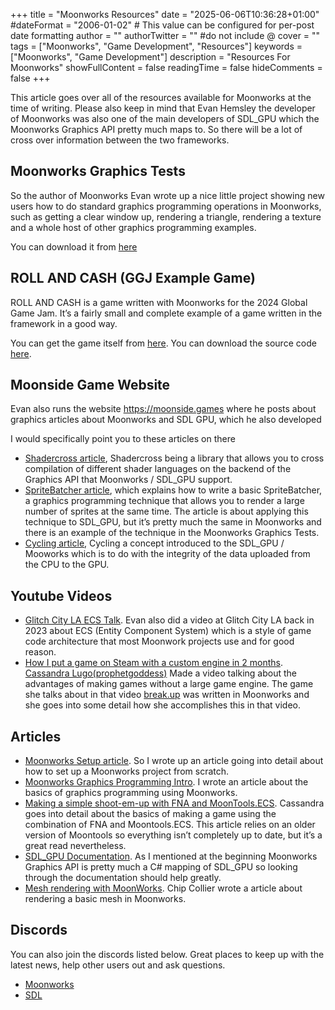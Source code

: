 +++
title = "Moonworks Resources"
date = "2025-06-06T10:36:28+01:00"
#dateFormat = "2006-01-02" # This value can be configured for per-post date formatting
author = ""
authorTwitter = "" #do not include @
cover = ""
tags = ["Moonworks", "Game Development", "Resources"]
keywords = ["Moonworks", "Game Development"]
description = "Resources For Moonworks"
showFullContent = false
readingTime = false
hideComments = false
+++

This article goes over all of the resources available for Moonworks at the time of writing. Please also keep in mind that Evan Hemsley the developer of Moonworks was also one of the main developers of SDL_GPU which the  Moonworks Graphics API pretty much maps to. So there will be a lot of cross over information between the two frameworks.

## Moonworks Graphics Tests

So the author of Moonworks Evan wrote up a nice little project showing new users how to do standard graphics programming operations in Moonworks, such as getting a clear window up, rendering a triangle, rendering a texture and a whole host of other graphics programming examples.

You can download it from [here](https://github.com/MoonsideGames/MoonWorksGraphicsTests/tree/main)


## ROLL AND CASH (GGJ Example Game)

ROLL AND CASH is a game written with Moonworks for the 2024 Global Game Jam. It’s a fairly small and complete example of a game written in the framework in a good way.

You can get the game itself from [here](https://prophetgoddess.itch.io/roll-and-cash-grocery-lords).
You can download the source code [here](https://github.com/thatcosmonaut/GGJ2024).

## Moonside Game Website

 Evan also runs the website https://moonside.games where he posts about graphics articles about Moonworks and SDL GPU, which he also developed

I would specifically point you to these articles on there
- [Shadercross article](https://moonside.games/posts/introducing-sdl-shadercross/), Shadercross being a library that allows you to cross compilation of different shader languages on the backend of the Graphics API that Moonworks / SDL_GPU support.
- [SpriteBatcher article](https://moonside.games/posts/sdl-gpu-sprite-batcher/), which explains how to write a basic SpriteBatcher, a graphics programming technique that allows you to render a large number of sprites at the same time. The article is about applying this technique to SDL_GPU, but it’s pretty much the same in Moonworks and there is an example of the technique in the Moonworks Graphics Tests.
- [Cycling article](https://moonside.games/posts/sdl-gpu-concepts-cycling/), Cycling a concept introduced to the SDL_GPU / Mooworks which is to do with the integrity of the data uploaded from the CPU to the GPU.

## Youtube Videos

- [Glitch City LA ECS Talk](https://www.youtube.com/watch?v=v8OkkHSQjWg). Evan also did a video at Glitch City LA back in 2023 about ECS (Entity Component System) which is a style of game code architecture that most Moonwork projects use and for good reason.
- [How I put a game on Steam with a custom engine in 2 months](https://www.youtube.com/watch?v=YDgiUlXFg3o). [Cassandra Lugo(prophetgoddess)](https://blood.church/) Made a video talking about the advantages of making games without a large game engine. The game she talks about in that video [break.up](http://break.up) was written in Moonworks and she goes into some detail how she accomplishes this in that video.

## Articles
- [Moonworks Setup article](https://kinaetron.github.io/posts/moonworks-setup/). So I wrote up an article going into detail about how to set up a Moonworks project from scratch.
- [Moonworks Graphics Programming Intro](https://kinaetron.github.io/posts/moonworks-graphics-intro/). I wrote an article about the basics of graphics programming using Moonworks.
- [Making a simple shoot-em-up with FNA and MoonTools.ECS](https://blood.church/posts/2023-09-25-shmup-tutorial/). Cassandra goes into detail about the basics of making a game using the combination of FNA and Moontools.ECS. This article relies on an older version of Moontools so everything isn’t completely up to date, but it’s a great read nevertheless.
- [SDL_GPU Documentation](https://wiki.libsdl.org/SDL3/CategoryGPU). As I mentioned at the beginning Moonworks Graphics API is pretty much a C# mapping of SDL_GPU so looking through the documentation should help greatly.
- [Mesh rendering with MoonWorks](https://allyourfaultforever.com/posts/sdl3-static-meshes/). Chip Collier wrote a article about rendering a basic mesh in Moonworks.

## Discords

You can also join the discords listed below. Great places to keep up with the latest news, help other users out and ask questions.

- [Moonworks](https://discord.gg/ujhwdkHmhN)
- [SDL](https://discord.com/invite/BwpFGBWsv8)